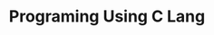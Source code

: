 ---
layout: list
title: Programing Using C Lang
slug: c
description: >
  C로 구현한 코드들 리스트입니다.
accent_color: '#268bd2'
accent_image:
  background: '#202020'
  overlay:    true
---